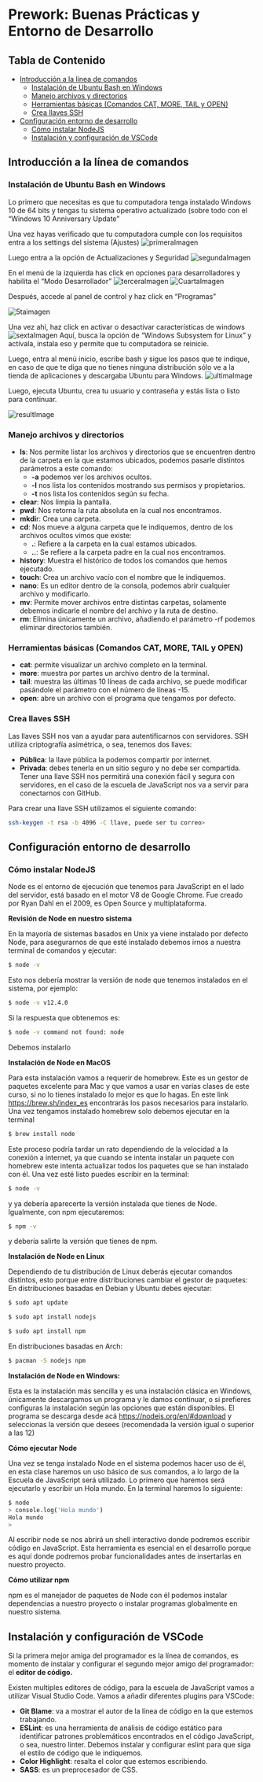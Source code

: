 # Prework: Buenas Prácticas y Entorno de Desarrollo<!-- omit in toc -->

## Tabla de Contenido<!-- omit in toc -->
- [Introducción a la línea de comandos](#introducción-a-la-línea-de-comandos)
  - [Instalación de Ubuntu Bash en Windows](#instalación-de-ubuntu-bash-en-windows)
  - [Manejo archivos y directorios](#manejo-archivos-y-directorios)
  - [Herramientas básicas (Comandos CAT, MORE, TAIL y OPEN)](#herramientas-básicas-comandos-cat-more-tail-y-open)
  - [Crea llaves SSH](#crea-llaves-ssh)
- [Configuración entorno de desarrollo](#configuración-entorno-de-desarrollo)
  - [Cómo instalar NodeJS](#cómo-instalar-nodejs)
  - [Instalación y configuración de VSCode](#instalación-y-configuración-de-vscode)
  
## Introducción a la línea de comandos

### Instalación de Ubuntu Bash en Windows
Lo primero que necesitas es que tu computadora tenga instalado Windows 10 de 64 bits y tengas tu sistema operativo actualizado (sobre todo con el “Windows 10 Anniversary Update”

Una vez hayas verificado que tu computadora cumple con los requisitos entra a los settings del sistema (Ajustes)
![primeraImagen](https://user-images.githubusercontent.com/18260051/69757002-1da16000-115c-11ea-84f1-1bca17bb6174.png)

Luego entra a la opción de Actualizaciones y Seguridad
![segundaImagen](https://user-images.githubusercontent.com/18260051/69757003-1da16000-115c-11ea-9ca4-fe348458ea62.png)

En el menú de la izquierda has click en opciones para desarrolladores y habilita el “Modo Desarrollador”
![terceraImagen](https://user-images.githubusercontent.com/18260051/69757005-1da16000-115c-11ea-80db-ee36cb5f80c6.png)
![CuartaImagen](https://user-images.githubusercontent.com/18260051/69757001-1da16000-115c-11ea-9521-700207c4de6f.png)

Después, accede al panel de control y haz click en “Programas”

![5taimagen](https://user-images.githubusercontent.com/18260051/69757000-1d08c980-115c-11ea-8b47-1ad337945f6a.png)

Una vez ahí, haz click en activar o desactivar características de windows
![sextaImagen](https://user-images.githubusercontent.com/18260051/69757004-1da16000-115c-11ea-9034-4f600ac820a3.png)
Aquí, busca la opción de “Windows Subsystem for Linux” y actívala, instala eso y permite que tu computadora se reinicie.

Luego, entra al menú inicio, escribe bash y sigue los pasos que te indique, en caso de que te diga que no tienes ninguna distribución sólo ve a la tienda de aplicaciones y descargaba Ubuntu para Windows.
![ultimaImage](https://user-images.githubusercontent.com/18260051/69757006-1e39f680-115c-11ea-8653-d4f96e7367dc.png)

Luego, ejecuta Ubuntu, crea tu usuario y contraseña y estás lista o listo para continuar.

![resultImage](https://user-images.githubusercontent.com/18260051/69758429-c8ffe400-115f-11ea-9551-f687750b125d.png)

### Manejo archivos y directorios
* **ls**: Nos permite listar los archivos y directorios que se encuentren dentro de la carpeta en la que estamos ubicados, podemos pasarle distintos parámetros a este comando:
  * **-a** podemos ver los archivos ocultos.
  * **-l** nos lista los contenidos mostrando sus permisos y propietarios.
  * **-t** nos lista los contenidos según su fecha.
* **clear**: Nos limpia la pantalla.
* **pwd**: Nos retorna la ruta absoluta en la cual nos encontramos.
* **mkdi**r: Crea una carpeta.
* **cd**: Nos mueve a alguna carpeta que le indiquemos, dentro de los archivos ocultos vimos que existe:
  * **.**: Refiere a la carpeta en la cual estamos ubicados.
  * **..**: Se refiere a la carpeta padre en la cual nos encontramos.
* **history**: Muestra el histórico de todos los comandos que hemos ejecutado.
* **touch**: Crea un archivo vacío con el nombre que le indiquemos.
* **nano**: Es un editor dentro de la consola, podemos abrir cualquier archivo y modificarlo.
* **mv**: Permite mover archivos entre distintas carpetas, solamente debemos indicarle el nombre del archivo y la ruta de destino.
* **rm**: Elimina únicamente un archivo, añadiendo el parámetro -rf podemos eliminar directorios también.

### Herramientas básicas (Comandos CAT, MORE, TAIL y OPEN)
* **cat**: permite visualizar un archivo completo en la terminal.
* **more**: muestra por partes un archivo dentro de la terminal.
* **tail**: muestra las últimas 10 líneas de cada archivo, se puede modificar pasándole el parámetro con el número de líneas -15.
* **open**: abre un archivo con el programa que tengamos por defecto.

### Crea llaves SSH
Las llaves SSH nos van a ayudar para autentificarnos con servidores. SSH utiliza criptografía asimétrica, o sea, tenemos dos llaves:

* **Pública**: la llave pública la podemos compartir por internet.
* **Privada**: debes tenerla en un sitio seguro y no debe ser compartida.
Tener una llave SSH nos permitirá una conexión fácil y segura con servidores, en el caso de la escuela de JavaScript nos va a servir para conectarnos con GitHub.

Para crear una llave SSH utilizamos el siguiente comando:
```bash
ssh-keygen -t rsa -b 4096 -C llave, puede ser tu correo> 
```

## Configuración entorno de desarrollo

### Cómo instalar NodeJS
Node es el entorno de ejecución que tenemos para JavaScript en el lado del servidor, está basado en el motor V8 de Google Chrome. Fue creado por Ryan Dahl en el 2009, es Open Source y multiplataforma.

**Revisión de Node en nuestro sistema**

En la mayoría de sistemas basados en Unix ya viene instalado por defecto Node, para asegurarnos de que esté instalado debemos irnos a nuestra terminal de comandos y ejecutar:
```bash
$ node -v
```

Esto nos debería mostrar la versión de node que tenemos instalados en el sistema, por ejemplo:
```bash
$ node -v v12.4.0
```

Si la respuesta que obtenemos es:
```bash
$ node -v command not found: node
```

Debemos instalarlo

**Instalación de Node en MacOS**

Para esta instalación vamos a requerir de homebrew. Este es un gestor de paquetes excelente para Mac y que vamos a usar en varias clases de este curso, si no lo tienes instalado lo mejor es que lo hagas. En este link https://brew.sh/index_es encontrarás los pasos necesarios para instalarlo.
Una vez tengamos instalado homebrew solo debemos ejecutar en la terminal
```bash
$ brew install node
```

Este proceso podría tardar un rato dependiendo de la velocidad a la conexión a internet, ya que cuando se intenta instalar un paquete con homebrew este intenta actualizar todos los paquetes que se han instalado con él. Una vez esté listo puedes escribir en la terminal:
```bash
$ node -v
```

y ya debería aparecerte la versión instalada que tienes de Node. Igualmente, con npm ejecutaremos:
```bash
$ npm -v
```

y debería salirte la versión que tienes de npm.

**Instalación de Node en Linux**

Dependiendo de tu distribución de Linux deberás ejecutar comandos distintos, esto porque entre distribuciones cambiar el gestor de paquetes:
En distribuciones basadas en Debian y Ubuntu debes ejecutar:
```bash
$ sudo apt update
```
```bash
$ sudo apt install nodejs
```
```bash
$ sudo apt install npm
```

En distribuciones basadas en Arch:
```bash
$ pacman -S nodejs npm
```

**Instalación de Node en Windows:**

Esta es la instalación más sencilla y es una instalación clásica en Windows, únicamente descargamos un programa y le damos continuar, o si prefieres configuras la instalación según las opciones que están disponibles. El programa se descarga desde acá https://nodejs.org/en/#download y seleccionas la versión que desees (recomendada la versión igual o superior a las 12)

**Cómo ejecutar Node**

Una vez se tenga instalado Node en el sistema podemos hacer uso de él, en esta clase haremos un uso básico de sus comandos, a lo largo de la Escuela de JavaScript será utilizado. Lo primero que haremos será ejecutarlo y escribir un Hola mundo. En la terminal haremos lo siguiente:
```bash
$ node
> console.log('Hola mundo')
Hola mundo
>
```

Al escribir node se nos abrirá un shell interactivo donde podremos escribir código en JavaScript. Esta herramienta es esencial en el desarrollo porque es aquí donde podremos probar funcionalidades antes de insertarlas en nuestro proyecto.

**Cómo utilizar npm**

npm es el manejador de paquetes de Node con él podemos instalar dependencias a nuestro proyecto o instalar programas globalmente en nuestro sistema.

## Instalación y configuración de VSCode
Si la primera mejor amiga del programador es la línea de comandos, es momento de instalar y configurar el segundo mejor amigo del programador: el **editor de código.**

Existen multiples editores de código, para la escuela de JavaScript vamos a utilizar Visual Studio Code. Vamos a añadir diferentes plugins para VSCode:

* **Git Blame**: va a mostrar el autor de la línea de código en la que estemos trabajando.
* **ESLint**: es una herramienta de análisis de código estático para identificar patrones problemáticos encontrados en el código JavaScript, o sea, nuestro linter. Debemos instalar y configurar eslint para que siga el estilo de código que le indiquemos.
* **Color Highlight**: resalta el color que estemos escribiendo.
* **SASS**: es un preprocesador de CSS.
